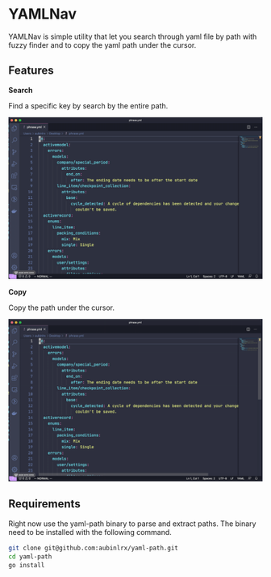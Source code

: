 # YAMLNav

YAMLNav is simple utility that let you search through yaml file by path with fuzzy finder and to copy the yaml path
under the cursor.
## Features

**Search**

Find a specific key by search by the entire path.

![YAMLNav Search](images/search.gif)

**Copy**

Copy the path under the cursor.

![YAMLNav Copy](images/copy.gif)
## Requirements

Right now use the yaml-path binary to parse and extract paths. The binary need to be installed with the following command.

```bash
git clone git@github.com:aubinlrx/yaml-path.git
cd yaml-path
go install
```
